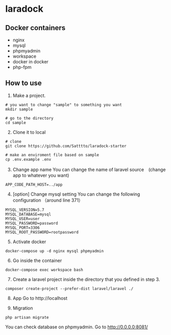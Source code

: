 # laradock

## Docker containers
- nginx
- mysql
- phpmyadmin
- workspace
- docker in docker
- php-fpm

## How to use 
1. Make a project.
```terminal
# you want to change "sample" to something you want
mkdir sample

# go to the directory
cd sample
```

2. Clone it to local
```terminal
# clone
git clone https://github.com/Satttto/laradock-starter

# make an enviroment file based on sample
cp .env.example .env
```

3. Change app name
You can change the name of laravel source　(change app to whatever you want)
```.env
APP_CODE_PATH_HOST=../app
```

4. [option] Change mysql setting
You can change the following configuration （around line 371）
```.env
MYSQL_VERSION=5.7
MYSQL_DATABASE=mysql
MYSQL_USER=user
MYSQL_PASSWORD=password
MYSQL_PORT=3306
MYSQL_ROOT_PASSWORD=rootpassword
```

5. Activate docker
```terminal
docker-compose up -d nginx mysql phpmyadmin
```

6. Go inside the container
```terminal
docker-compose exec workspace bash
```

7. Create a laravel project inside the directory that you defined in step 3.
```terminal
composer create-project --prefer-dist laravel/laravel ./
```

8. App
Go to http://localhost

9. Migration
``` 
php artisan migrate
```
You  can check database on phpmyadmin. Go to http://0.0.0.0:8081/
